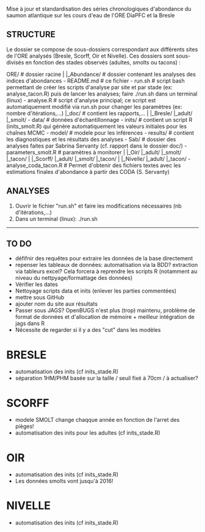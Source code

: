Mise à jour et standardisation des séries chronologiques d'abondance du
saumon atlantique sur les cours d'eau de l'ORE DiaPFC et la Bresle

## STRUCTURE

Le dossier se compose de sous-dossiers correspondant aux différents sites de l'ORE analysés (Bresle, Scorff, Oir et Nivelle). Ces dossiers sont sous-divisés en fonction des stades observés (adultes, smolts ou tacons) :

ORE/  # dossier racine
|
|_Abundance/ # dossier contenant les analyses des indices d'abondances
	- README.md # ce fichier
	- run.sh # script bash permettant de créer les scripts d'analyse par site et par stade (ex: analyse_tacon.R) puis de lancer les analyses; faire ./run.sh dans un terminal (linux)
	- analyse.R # script d'analyse principal; ce script est automatiquement modifié via run.sh pour changer les paramètres (ex: nombre d'itérations,...)
	|_doc/ # contient les rapports,...
  		|
 		|_Bresle/
   			|_adult/
			  |_smolt/
          			- data/ # données d'échantillonnage
          			- inits/ # contient un script R (inits_smolt.R) qui génère automatiquement les valeurs initiales pour les chaînes MCMC
          			- model/ # modele pour les inférences
          			- results/ # contient les diagnostiques et les résultats des analyses
          			- Sab/ # dossier des analyses faites par Sabrina Servanty (cf. rapport dans le dossier doc/)
          			- parameters_smolt.R # paramètres à monitorer
  		|
 		|_Oir/
      			|_adult/
     			|_smolt/
      			|_tacon/
  		|
  		|_Scorff/
      			|_adult/
      			|_smolt/
      			|_tacon/
  		|
  		|_Nivelle/
      			|_adult/
      			|_tacon/
				- analyse_coda_tacon.R # Permet d'obtenir des fichiers textes avec les estimations finales d'abondance à partir des CODA (S. Servanty)


## ANALYSES

1. Ouvrir le fichier "run.sh" et faire les modifications nécessaires (nb d'itérations,...)
2. Dans un terminal (linux): ./run.sh 

___

## TO DO

- défifnir des requêtes pour extraire les données de la base directement
- repenser les tableaux de données: automatisation via la BDD? extraction via tableurs excel? Cela forcera à reprendre les scripts R (notamment au niveau du nettpyage/formattage des données)
- Vérifier les dates
- Nettoyage scripts data et inits (enlever les parties commentées)
- mettre sous GitHub
- ajouter nom du site aux résultats
- Passer sous JAGS? OpenBUGS n'est plus (trop) maintenu, problème de format de données et d'allocation de mémoire + meilleur intégration de jags dans R
- Nécessite de regarder si il y a des "cut" dans les modèles

# BRESLE
* automatisation des inits (cf inits_stade.R)
* séparation 1HM/PHM basée sur la taille / seuil fixé à 70cm / à actualiser?

# SCORFF
* modele SMOLT change chaqque année en fonction de l'arret des pièges!
* automatisation des inits pour les adultes (cf inits_stade.R)

# OIR
* automatisation des inits (cf inits_stade.R)
* Les données smolts vont jusqu'à 2016!

# NIVELLE
* automatisation des inits (cf inits_stade.R)
